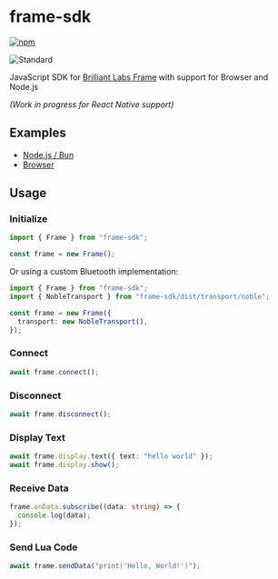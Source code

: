# frame-sdk

[![npm](https://img.shields.io/npm/v/frame-sdk.svg)](https://www.npmjs.com/package/frame-sdk)

![Standard](https://img.shields.io/badge/code_style-standard-brightgreen.svg)

JavaScript SDK for [Brilliant Labs Frame](https://docs.brilliant.xyz/frame/building-apps) with support for Browser and Node.js

_(Work in progress for React Native support)_

## Examples

- [Node.js / Bun](./example/node/index.ts)
- [Browser](./example/vite/src/main.ts)

## Usage

### Initialize

```ts
import { Frame } from "frame-sdk";

const frame = new Frame();
```

Or using a custom Bluetooth implementation:

```ts
import { Frame } from "frame-sdk";
import { NobleTransport } from "frame-sdk/dist/transport/noble";

const frame = new Frame({
  transport: new NobleTransport(),
});
```

### Connect

```ts
await frame.connect();
```

### Disconnect

```ts
await frame.disconnect();
```

### Display Text

```ts
await frame.display.text({ text: "hello world" });
await frame.display.show();
```

### Receive Data

```ts
frame.onData.subscribe((data: string) => {
  console.log(data);
});
```

### Send Lua Code

```ts
await frame.sendData("print('Hello, World!')");
```
